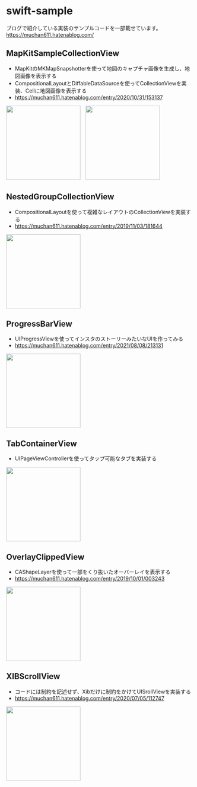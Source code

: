 # swift-sample

ブログで紹介している実装のサンプルコードを一部載せています。<br/>
https://muchan611.hatenablog.com/

## MapKitSampleCollectionView

- MapKitのMKMapSnapshotterを使って地図のキャプチャ画像を生成し、地図画像を表示する
- CompositionalLayoutとDiffableDataSourceを使ってCollectionViewを実装、Cellに地図画像を表示する
- https://muchan611.hatenablog.com/entry/2020/10/31/153137

<img src="https://i.gyazo.com/48f380343f0c34038c6375d378775af7.png" width=200>　<img src="https://i.gyazo.com/f888bef3362410309bf2a67f9cba57da.png" width=200>


## NestedGroupCollectionView

- CompositionalLayoutを使って複雑なレイアウトのCollectionViewを実装する
- https://muchan611.hatenablog.com/entry/2019/11/03/181644

<img src="https://gyazo.com/ecbb99e1bc9d5084e55e06c281a9c141.png" width=200>

## ProgressBarView

- UIProgressViewを使ってインスタのストーリーみたいなUIを作ってみる
- https://muchan611.hatenablog.com/entry/2021/08/08/213131

<img src="https://i.gyazo.com/d778fe701560723ad61d30ec6cc9e58e.gif" width=200>

## TabContainerView

- UIPageViewControllerを使ってタップ可能なタブを実装する

<img src="https://i.gyazo.com/b4e7091bfdb6e7d6719168d5cc85ca64.gif" width=200>


## OverlayClippedView

- CAShapeLayerを使って一部をくり抜いたオーバーレイを表示する
- https://muchan611.hatenablog.com/entry/2019/10/01/003243

<img src="https://i.gyazo.com/3ece88db9313d924a2f2b45718498fa0.gif" width=200>

## XIBScrollView

- コードには制約を記述せず、Xibだけに制約をかけてUISrollViewを実装する
- https://muchan611.hatenablog.com/entry/2020/07/05/112747

<img src="https://i.gyazo.com/c17ea0029aa7db50be66508e067f54d9.png" width=200>
